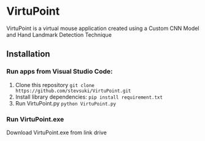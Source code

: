 # VirtuPoint
VirtuPoint is a virtual mouse application created using a Custom CNN Model and Hand Landmark Detection Technique

## Installation
### Run apps from Visual Studio Code:
1. Clone this repository
   ```git clone https://github.com/stevsuki/VirtuPoint.git```
2. Install library dependencies:
   ```pip install requirement.txt```
3. Run VirtuPoint.py
   ```python VirtuPoint.py```
### Run VirtuPoint.exe
Download VirtuPoint.exe from link drive
